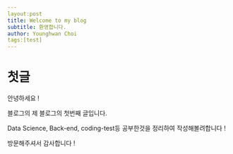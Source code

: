 ```yaml
---
layout:post
title: Welcome to my blog
subtitle: 환영합니다.
author: Younghwan Choi
tags:[test]
---
```



# 첫글

안녕하세요 !

블로그의 제 블로그의 첫번째 글입니다. 

Data Science, Back-end, coding-test등 공부한것을 정리하여 작성해볼려합니다 !

방문해주셔서 감사합니다 !

